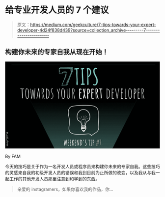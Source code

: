 # 给专业开发人员的 7 个建议

> 原文：<https://medium.com/geekculture/7-tips-towards-your-expert-developer-4d24f838d439?source=collection_archive---------7----------------------->

## 构建你未来的专家自我从现在开始！

![](img/ebba979cd95b1bdebbb516258a5f00d6.png)

By FAM

今天的技巧是关于作为一名开发人员或程序员来构建你未来的专家自我。这些技巧的灵感来自我的初级开发人员的错误和我到目前为止所做的改变，以及我从与我一起工作的其他开发人员那里注意到和学到的东西。

> 亲爱的 instagramers，如果你喜欢我的作品，你…